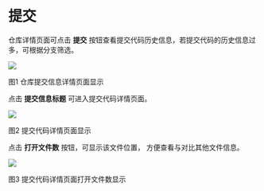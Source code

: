 # 提交

仓库详情页面可点击 **提交** 按钮查看提交代码历史信息，若提交代码的历史信息过多，可根据分支筛选。

![](/doc/cn/manual/assets/04a8205286f6d7f1800685d797b6189d.png)

图1 仓库提交信息详情页面显示

点击 **提交信息标题** 可进入提交代码详情页面。

![](/doc/cn/manual/assets/9a26dde4c8f295f50895a748a93a2388.png)

图2 提交代码详情页面显示

点击 **打开文件数** 按钮，可显示该文件位置， 方便查看与对比其他文件信息。

![](/doc/cn/manual/assets/c696d4d2670a187df350ebc7898762c7.png)

图3 提交代码详情页面打开文件数显示

